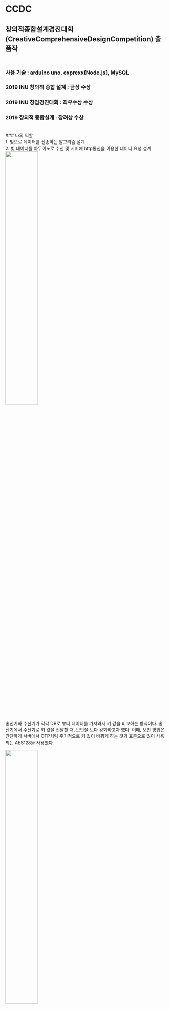 # CCDC
## 창의적종합설계경진대회(CreativeComprehensiveDesignCompetition) 출품작</br></br>



### 사용 기술 : arduino uno, exprexx(Node.js), MySQL</br>
### 2019 INU 창의적 종합 설계 : 금상 수상</br>
### 2019 INU 창업경진대회 : 최우수상 수상</br>
### 2019 창의적 종합설계 : 장려상 수상</br>
</br>
### 나의 역할
</br>
1. 빛으로 데이터를 전송하는 알고리즘 설계</br>
2. 빛 데이터를 아두이노로 수신 및 서버에 http통신을 이용한 데이터 요청 설계

</br>


<div>
<img src="https://user-images.githubusercontent.com/35087350/97012823-3dffb780-1583-11eb-885e-6c13f43f4e1c.png" width="45%"></img>
<br>

송신기와 수신기가 각각 DB로 부터 데이터를 가져와서 키 값을 비교하는 방식이다.
송신기에서 수신기로 키 값을 전달할 때, 보안을 보다 강화하고자 했다. 
이때, 보안 방법은 간단하게 서버에서 OTP처럼 주기적으로 키 값이 바뀌게 하는 것과 표준으로 많이 사용되는 AES128을 사용했다.

<img src="https://user-images.githubusercontent.com/35087350/97012828-3f30e480-1583-11eb-8124-7ff397378e62.png" width="45%"></img>
<br>

송신기는 누구나 들고다니는 스마트폰으로 했다.

사진처럼 Flutter로 앱을 하나 만들었다. 이 앱은 서버로부터 키값을 받아와서 빛 신호로 변환해주는 어플이다.

</div>

